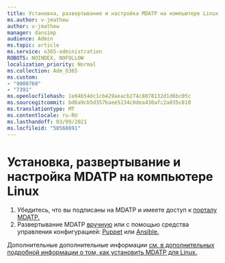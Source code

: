 ```yaml
---
title: Установка, развертывание и настройка MDATP на компьютере Linux
ms.author: v-jmathew
author: v-jmathew
manager: dansimp
audience: Admin
ms.topic: article
ms.service: o365-administration
ROBOTS: NOINDEX, NOFOLLOW
localization_priority: Normal
ms.collection: Adm_O365
ms.custom:
- "9000760"
- "7391"
ms.openlocfilehash: 1e04b54dc1cb429aeacb274c8078132d1d6bc05c
ms.sourcegitcommit: bd6a9cb5d357baee5134c0dea430afc2a035c810
ms.translationtype: MT
ms.contentlocale: ru-RU
ms.lasthandoff: 03/09/2021
ms.locfileid: "50568691"
---
```

# <a name="install-deploy-and-configure-mdatp-on-a-linux-machine"></a>Установка, развертывание и настройка MDATP на компьютере Linux

1. Убедитесь, что вы подписаны на MDATP и имеете доступ к [порталу MDATP.](https://go.microsoft.com/fwlink/?linkid=2144512)
2. Развертывание MDATP [вручную](https://go.microsoft.com/fwlink/?linkid=2144809) или с помощью средства управления конфигурацией: [Puppet](https://go.microsoft.com/fwlink/?linkid=2144715) или [Ansible.](https://go.microsoft.com/fwlink/?linkid=2144716)

Дополнительные дополнительные информации [см. в дополнительных подробной информации о том, как установить MDATP для Linux.](https://go.microsoft.com/fwlink/?linkid=2144717)
